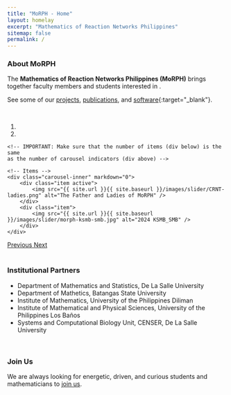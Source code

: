 ```yaml
---
title: "MoRPH - Home"
layout: homelay
excerpt: "Mathematics of Reaction Networks Philippines"
sitemap: false
permalink: /
---
```


### About MoRPH

The **Mathematics of Reaction Networks Philippines (MoRPH)** brings together faculty members and students interested in .



See some of our [projects](projects), [publications](publications), and [software](http://github.com/morph-2013){:target="\_blank"}.

<br>

<div markdown="0" id="carousel" class="carousel slide" data-ride="carousel" data-interval="4000" data-pause="hover">
    <!-- Menu -->
    <ol class="carousel-indicators">
        <li data-target="#carousel" data-slide-to="0" class="active"></li>
        <li data-target="#carousel" data-slide-to="1"></li>
        <!-- <li data-target="#carousel" data-slide-to="4"></li>
        <li data-target="#carousel" data-slide-to="5"></li> -->
    </ol>

    <!-- IMPORTANT: Make sure that the number of items (div below) is the same
    as the number of carousel indicators (div above) -->

    <!-- Items -->
    <div class="carousel-inner" markdown="0">
        <div class="item active">
            <img src="{{ site.url }}{{ site.baseurl }}/images/slider/CRNT-ladies.png" alt="The Father and Ladies of MoRPH" />
        </div>
        <div class="item">
            <img src="{{ site.url }}{{ site.baseurl }}/images/slider/morph-ksmb-smb.jpg" alt="2024 KSMB_SMB" />
        </div>
    </div>

  <a class="left carousel-control" href="#carousel" role="button" data-slide="prev">
    <span class="glyphicon glyphicon-chevron-left" aria-hidden="true"></span>
    <span class="sr-only">Previous</span>
  </a>
  <a class="right carousel-control" href="#carousel" role="button" data-slide="next">
    <span class="glyphicon glyphicon-chevron-right" aria-hidden="true"></span>
    <span class="sr-only">Next</span>
  </a>
</div>

<br>

### Institutional Partners

-   Department of Mathematics and Statistics, De La Salle University
-   Department of Mathetics, Batangas State University
-   Institute of Mathematics, University of the Philippines Diliman
-   Institute of Mathematical and Physical Sciences, University of the Philippines Los Baños
-   Systems and Computational Biology Unit, CENSER, De La Salle University


<br>

### Join Us

We are always looking for energetic, driven, and curious students and mathematicians to [join us](join_us).
